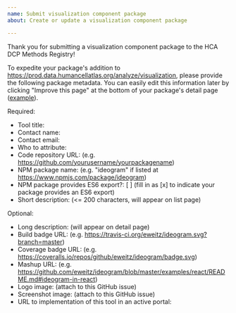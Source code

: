 ```yaml
---
name: Submit visualization component package
about: Create or update a visualization component package

---
```


Thank you for submitting a visualization component package to the HCA DCP Methods Registry!

To expedite your package's addition to https://prod.data.humancellatlas.org/analyze/visualization,
please provide the following package metadata.  You can easily edit this information later by clicking "Improve this page" at the bottom of your package's detail page ([example](https://prod.data.humancellatlas.org/analyze/visualization/anatomogram)).

Required:
- Tool title: 
- Contact name: 
- Contact email: 
- Who to attribute: 
- Code repository URL: (e.g. https://github.com/yourusername/yourpackagename)
- NPM package name: (e.g. "ideogram" if listed at https://www.npmjs.com/package/ideogram)
- NPM package provides ES6 export?: [ ] (fill in as [x] to indicate your package provides an ES6 export)
- Short description: (<= 200 characters, will appear on list page)

Optional:
- Long description: (will appear on detail page)
- Build badge URL: (e.g. https://travis-ci.org/eweitz/ideogram.svg?branch=master)
- Coverage badge URL: (e.g. https://coveralls.io/repos/github/eweitz/ideogram/badge.svg)
- Mashup URL: (e.g. https://github.com/eweitz/ideogram/blob/master/examples/react/README.md#ideogram-in-react)
- Logo image: (attach to this GitHub issue)
- Screenshot image: (attach to this GitHub issue)
- URL to implementation of this tool in an active portal:
